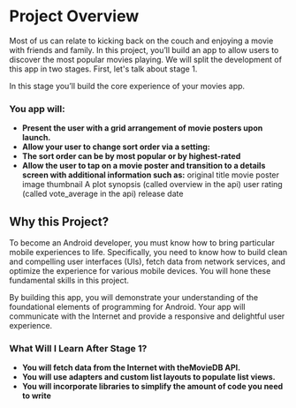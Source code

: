 # Project Overview
Most of us can relate to kicking back on the couch and enjoying a movie with friends and family. In this project, you’ll build an app to allow users to discover the most popular movies playing. We will split the development of this app in two stages. First, let's talk about stage 1.

In this stage you’ll build the core experience of your movies app.

### You app will:

* **Present the user with a grid arrangement of movie posters upon launch.**
* **Allow your user to change sort order via a setting:**
* **The sort order can be by most popular or by highest-rated**
* **Allow the user to tap on a movie poster and transition to a details screen with additional information such as:**
original title
movie poster image thumbnail
A plot synopsis (called overview in the api)
user rating (called vote_average in the api)
release date

## Why this Project?
To become an Android developer, you must know how to bring particular mobile experiences to life. Specifically, you need to know how to build clean and compelling user interfaces (UIs), fetch data from network services, and optimize the experience for various mobile devices. You will hone these fundamental skills in this project.

By building this app, you will demonstrate your understanding of the foundational elements of programming for Android. Your app will communicate with the Internet and provide a responsive and delightful user experience.

### What Will I Learn After Stage 1?

* **You will fetch data from the Internet with theMovieDB API.**
* **You will use adapters and custom list layouts to populate list views.**
* **You will incorporate libraries to simplify the amount of code you need to write**



